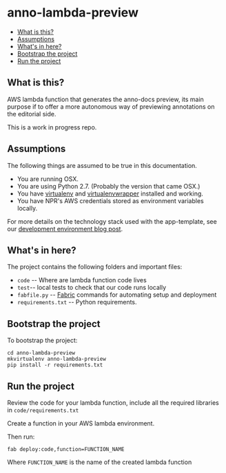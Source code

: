 anno-lambda-preview
===================

* [What is this?](#what-is-this)
* [Assumptions](#assumptions)
* [What's in here?](#whats-in-here)
* [Bootstrap the project](#bootstrap-the-project)
* [Run the project](#run-the-project)

What is this?
-------------

AWS lambda function that generates the anno-docs preview, its main purpose if to offer a more autonomous way of previewing annotations on the editorial side.

This is a work in progress repo.

Assumptions
-----------

The following things are assumed to be true in this documentation.

* You are running OSX.
* You are using Python 2.7. (Probably the version that came OSX.)
* You have [virtualenv](https://pypi.python.org/pypi/virtualenv) and [virtualenvwrapper](https://pypi.python.org/pypi/virtualenvwrapper) installed and working.
* You have NPR's AWS credentials stored as environment variables locally.

For more details on the technology stack used with the app-template, see our [development environment blog post](http://blog.apps.npr.org/2013/06/06/how-to-setup-a-developers-environment.html).

What's in here?
---------------

The project contains the following folders and important files:

* ``code`` -- Where are lambda function code lives
* ``test``-- local tests to check that our code runs locally
* ``fabfile.py`` -- [Fabric](http://docs.fabfile.org/en/latest/) commands for automating setup and deployment
* ``requirements.txt`` -- Python requirements.

Bootstrap the project
---------------------

To bootstrap the project:

```
cd anno-lambda-preview
mkvirtualenv anno-lambda-preview
pip install -r requirements.txt
```

Run the project
---------------

Review the code for your lambda function, include all the required libraries in `code/requirements.txt`

Create a function in your AWS lambda environment.

Then run:

```
fab deploy:code,function=FUNCTION_NAME
```

Where `FUNCTION_NAME` is the name of the created lambda function
